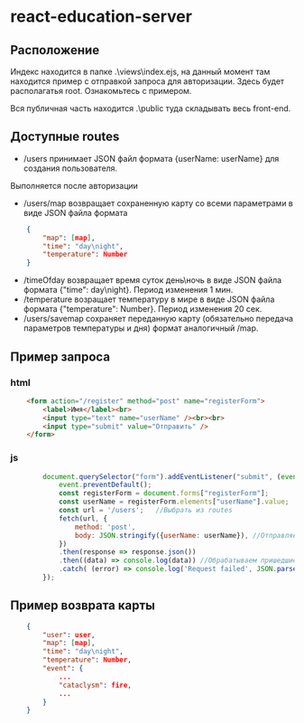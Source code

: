 # react-education-server

## Расположение

Индекс находится в папке .\views\index.ejs, на данный момент там находится пример с отправкой запроса для авторизации. Здесь будет
располагатья root. Ознакомьтесь с примером.

Вся публичная часть находится .\public туда складывать весь front-end. 

## Доступные routes

* /users принимает JSON файл формата {userName: userName} для создания пользователя.

Выполняется после авторизации 

* /users/map возвращает сохраненную карту со всеми параметрами в виде JSON файла формата 
```JSON
    {
        "map": [map],
        "time": "day\night",
        "temperature": Number
    }
```
* /timeOfday возвращает время суток день\ночь в виде JSON файла формата {"time": day\night}. Период изменения 1 мин.
* /temperature возращает температуру в мире  в виде JSON файла формата {"temperature": Number}. Период изменения 20 сек.
* /users/savemap сохраняет переданную карту (обязательно передача параметров температуры и дня) формат аналогичный /map.

## Пример запроса

### html

```html
    <form action="/register" method="post" name="registerForm">
        <label>Имя</label><br>
        <input type="text" name="userName" /><br><br>
        <input type="submit" value="Отправить" />
    </form>
```

### js
```js
        document.querySelector("form").addEventListener("submit", (event) => {  
            event.preventDefault();
            const registerForm = document.forms["registerForm"];
            const userName = registerForm.elements["userName"].value;
            const url = '/users';   //Выбрать из routes
            fetch(url, {  
                method: 'post',  
                body: JSON.stringify({userName: userName}), //Отправляемый JSON
            }) 
            .then(response => response.json())
            .then((data) => console.log(data)) //Обрабатываем пришедшие данные
            .catch( (error) => console.log('Request failed', JSON.parse(error)));
        });

```

## Пример возврата карты

```JSON
    {
        "user": user,
        "map": [map],
        "time": "day\night",
        "temperature": Number,
        "event": {
            ...
            "cataclysm": fire,
            ...
        }
    }
```


